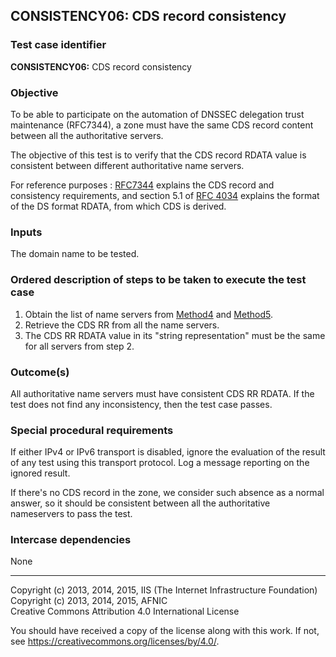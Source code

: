 ## CONSISTENCY06: CDS record consistency

### Test case identifier

**CONSISTENCY06:** CDS record consistency

### Objective

To be able to participate on the automation of DNSSEC delegation trust
maintenance (RFC7344), a zone must have the same CDS record content
between all the authoritative servers.

The objective of this test is to verify that the CDS record RDATA value
is consistent between different authoritative name servers.

For reference purposes : [RFC7344](https://tools.ietf.org/html/rfc7344) 
explains the CDS record and consistency requirements, and section 5.1 of 
[RFC 4034](https://tools.ietf.org/html/rfc4034) explains the format
of the DS format RDATA, from which CDS is derived.

### Inputs

The domain name to be tested.

### Ordered description of steps to be taken to execute the test case

 1. Obtain the list of name servers from [Method4] and [Method5].
 2. Retrieve the CDS RR from all the name servers.
 3. The CDS RR RDATA value in its "string representation" must be the
    same for all servers from step 2.

### Outcome(s)

All authoritative name servers must have consistent CDS RR RDATA. If
the test does not find any inconsistency, then the test case passes.

### Special procedural requirements	

If either IPv4 or IPv6 transport is disabled, ignore the evaluation of the
result of any test using this transport protocol. Log a message reporting
on the ignored result.

If there's no CDS record in the zone, we consider such absence as a normal
answer, so it should be consistent between all the authoritative
nameservers to pass the test.

### Intercase dependencies

None

-------
[Method4]: ../Methods.md#method-4-obtain-glue-address-records-from-parent
[Method5]: ../Methods.md#method-5-obtain-the-name-server-address-records-from-child

Copyright (c) 2013, 2014, 2015, IIS (The Internet Infrastructure Foundation)  
Copyright (c) 2013, 2014, 2015, AFNIC  
Creative Commons Attribution 4.0 International License

You should have received a copy of the license along with this
work.  If not, see <https://creativecommons.org/licenses/by/4.0/>.
